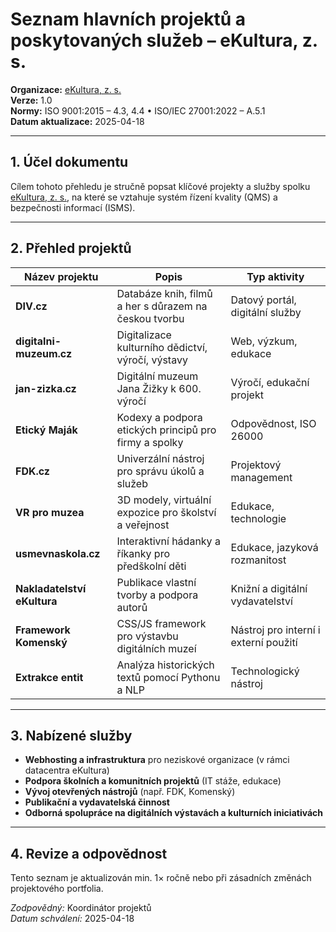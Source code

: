 # Seznam hlavních projektů a poskytovaných služeb – eKultura, z. s.
<!-- # prehledy/seznam-projektu-a-sluzeb.md -->

**Organizace:** [eKultura, z. s.](https://ekultura.eu)  
**Verze:** 1.0  
**Normy:** ISO 9001:2015 – 4.3, 4.4 • ISO/IEC 27001:2022 – A.5.1  
**Datum aktualizace:** 2025-04-18  

---

## 1. Účel dokumentu

Cílem tohoto přehledu je stručně popsat klíčové projekty a služby spolku [eKultura, z. s.](https://ekultura.eu), na které se vztahuje systém řízení kvality (QMS) a bezpečnosti informací (ISMS).

---

## 2. Přehled projektů

| Název projektu | Popis | Typ aktivity |
|----------------|--------|--------------|
| **DIV.cz** | Databáze knih, filmů a her s důrazem na českou tvorbu | Datový portál, digitální služby |
| **digitalni-muzeum.cz** | Digitalizace kulturního dědictví, výročí, výstavy | Web, výzkum, edukace |
| **jan-zizka.cz** | Digitální muzeum Jana Žižky k 600. výročí | Výročí, edukační projekt |
| **Etický Maják** | Kodexy a podpora etických principů pro firmy a spolky | Odpovědnost, ISO 26000 |
| **FDK.cz** | Univerzální nástroj pro správu úkolů a služeb | Projektový management |
| **VR pro muzea** | 3D modely, virtuální expozice pro školství a veřejnost | Edukace, technologie |
| **usmevnaskola.cz** | Interaktivní hádanky a říkanky pro předškolní děti | Edukace, jazyková rozmanitost |
| **Nakladatelství eKultura** | Publikace vlastní tvorby a podpora autorů | Knižní a digitální vydavatelství |
| **Framework Komenský** | CSS/JS framework pro výstavbu digitálních muzeí | Nástroj pro interní i externí použití |
| **Extrakce entit** | Analýza historických textů pomocí Pythonu a NLP | Technologický nástroj |

---

## 3. Nabízené služby

- **Webhosting a infrastruktura** pro neziskové organizace (v rámci datacentra eKultura)
- **Podpora školních a komunitních projektů** (IT stáže, edukace)
- **Vývoj otevřených nástrojů** (např. FDK, Komenský)
- **Publikační a vydavatelská činnost**
- **Odborná spolupráce na digitálních výstavách a kulturních iniciativách**

---

## 4. Revize a odpovědnost

Tento seznam je aktualizován min. 1× ročně nebo při zásadních změnách projektového portfolia.

*Zodpovědný:* Koordinátor projektů  
*Datum schválení:* 2025-04-18
